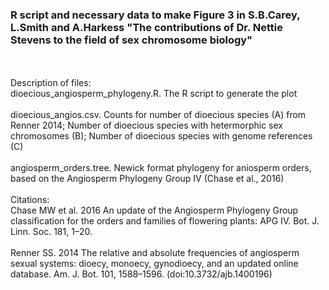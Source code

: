 ### R script and necessary data to make Figure 3 in S.B.Carey, L.Smith and A.Harkess "The contributions of Dr. Nettie Stevens to the field of sex chromosome biology"
<br>
<br>
Description of files:<br>
dioecious_angiosperm_phylogeny.R. The R script to generate the plot
<br>
<br>
dioecious_angios.csv. Counts for number of dioecious species (A) from Renner 2014; Number of dioecious species with hetermorphic sex chromosomes (B); Number of dioecious species with genome references (C)
<br>
<br>
angiosperm_orders.tree. Newick format phylogeny for aniosperm orders, based on the Angiosperm Phylogeny Group IV (Chase et al., 2016)
<br>
<br>
Citations:<br>
Chase MW et al. 2016 An update of the Angiosperm Phylogeny Group classification for the orders and families of flowering plants: APG IV. Bot. J. Linn. Soc. 181, 1–20.
<br>
<br>
Renner SS. 2014 The relative and absolute frequencies of angiosperm sexual systems: dioecy, monoecy, gynodioecy, and an updated online database. Am. J. Bot. 101, 1588–1596. (doi:10.3732/ajb.1400196)

